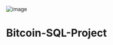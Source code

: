 ![image](https://github.com/user-attachments/assets/9ce501ab-f82c-48ee-a9b9-6711a312b255)


# Bitcoin-SQL-Project
